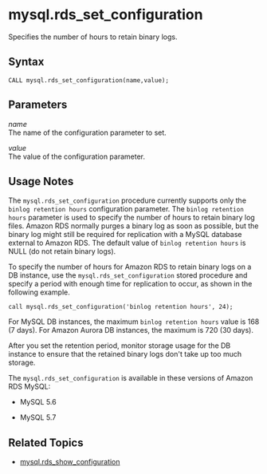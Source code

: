 # mysql\.rds\_set\_configuration<a name="mysql_rds_set_configuration"></a>

Specifies the number of hours to retain binary logs\.

## Syntax<a name="mysql_rds_set_configuration-syntax"></a>

```
CALL mysql.rds_set_configuration(name,value);
```

## Parameters<a name="mysql_rds_set_configuration-parameters"></a>

 *name*   
The name of the configuration parameter to set\.

 *value*   
The value of the configuration parameter\. 

## Usage Notes<a name="mysql_rds_set_configuration-usage-notes"></a>

The `mysql.rds_set_configuration` procedure currently supports only the `binlog retention hours` configuration parameter\. The `binlog retention hours` parameter is used to specify the number of hours to retain binary log files\. Amazon RDS normally purges a binary log as soon as possible, but the binary log might still be required for replication with a MySQL database external to Amazon RDS\. The default value of `binlog retention hours` is NULL \(do not retain binary logs\)\.

To specify the number of hours for Amazon RDS to retain binary logs on a DB instance, use the `mysql.rds_set_configuration` stored procedure and specify a period with enough time for replication to occur, as shown in the following example\.

`call mysql.rds_set_configuration('binlog retention hours', 24);`

For MySQL DB instances, the maximum `binlog retention hours` value is 168 \(7 days\)\. For Amazon Aurora DB instances, the maximum is 720 \(30 days\)\.

After you set the retention period, monitor storage usage for the DB instance to ensure that the retained binary logs don't take up too much storage\.

The `mysql.rds_set_configuration` is available in these versions of Amazon RDS MySQL:

+ MySQL 5\.6

+ MySQL 5\.7

## Related Topics<a name="mysql_rds_set_configuration.related"></a>

+ [mysql\.rds\_show\_configuration](mysql_rds_show_configuration.md)